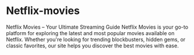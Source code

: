 # Netflix-movies
Netflix Movies – Your Ultimate Streaming Guide Netflix Movies is your go-to platform for exploring the latest and most popular movies available on Netflix. Whether you're looking for trending blockbusters, hidden gems, or classic favorites, our site helps you discover the best movies with ease.
